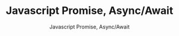 ---
layout: post
title: "Javascript Promise, Async/Await"
subtitle: "Javascript Promise, Async/Await"
categories: dev
tags: javascript
comments: true
---
